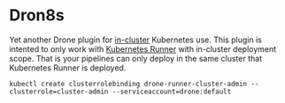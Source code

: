 # Dron8s

Yet another Drone plugin for [in-cluster](https://github.com/kubernetes/client-go/tree/master/examples/in-cluster-client-configuration) Kubernetes use. This plugin is intented to only work with [Kubernetes Runner](https://docs.drone.io/runner/kubernetes/overview/) with in-cluster deployment scope. That is your pipelines can only deploy in the same cluster that Kubernetes Runner is deployed.


```
kubectl create clusterrolebinding drone-runner-cluster-admin --clusterrole=cluster-admin --serviceaccount=drone:default
```
